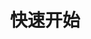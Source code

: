---
title: 快速开始
index: false
icon: fa-solid fa-signs-post
category:
  - Sticky-attention
  - 快速开始
---